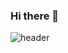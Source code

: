 ### Hi there 👋

![header](https://capsule-render.vercel.app/api?type=waving&color=0:F07FF7,100:58B1F9&height=300&section=header&text=30isDead&&fontColor=5E44AD&animation=fadeIn&fontSize=90)

<!--
**30isdead/30isdead** is a ✨ _special_ ✨ repository because its `README.md` (this file) appears on your GitHub profile.

Here are some ideas to get you started:

- 🔭 I’m currently working on ...
- 🌱 I’m currently learning ...
- 👯 I’m looking to collaborate on ...
- 🤔 I’m looking for help with ...
- 💬 Ask me about ...
- 📫 How to reach me: ...
- 😄 Pronouns: ...
- ⚡ Fun fact: ...
-->
